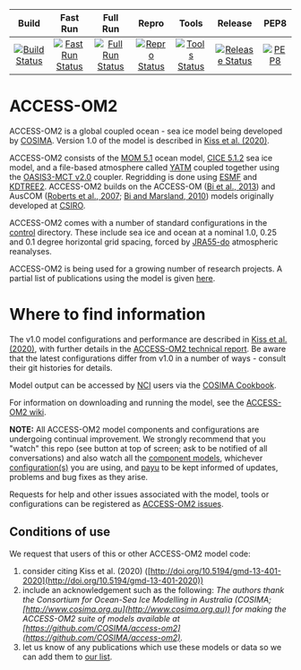 

| Build | Fast Run | Full Run | Repro | Tools | Release | PEP8 |
|:-------:|:--------:|:--------:|:--------:|:--------:|:--------:|:--------:|
| [![Build Status](https://accessdev.nci.org.au/jenkins/buildStatus/icon?job=ACCESS-OM2/build)](https://accessdev.nci.org.au/jenkins/job/ACCESS-OM2/job/build/) | [![Fast Run Status](https://accessdev.nci.org.au/jenkins/buildStatus/icon?job=ACCESS-OM2/fast_run)](https://accessdev.nci.org.au/jenkins/job/ACCESS-OM2/job/fast_run/) | [![Full Run Status](https://accessdev.nci.org.au/jenkins/buildStatus/icon?job=ACCESS-OM2/full_run)](https://accessdev.nci.org.au/jenkins/job/ACCESS-OM2/job/full_run/) | [![Repro Status](https://accessdev.nci.org.au/jenkins/buildStatus/icon?job=ACCESS-OM2/reproducibility)](https://accessdev.nci.org.au/jenkins/job/ACCESS-OM2/job/reproducibility/) | [![Tools Status](https://accessdev.nci.org.au/jenkins/buildStatus/icon?job=ACCESS-OM2/tools)](https://accessdev.nci.org.au/jenkins/job/ACCESS-OM2/job/tools/) | [![Release Status](https://accessdev.nci.org.au/jenkins/buildStatus/icon?job=ACCESS-OM2/release)](https://accessdev.nci.org.au/jenkins/job/ACCESS-OM2/job/release/) | [![PEP8](https://travis-ci.org/a-parkinson/access-om2.svg?branch=master)](https://travis-ci.org/a-parkinson/access-om2) |

# ACCESS-OM2

ACCESS-OM2 is a global coupled ocean - sea ice model being developed by [COSIMA](http://www.cosima.org.au). Version 1.0 of the model is described in [Kiss et al. (2020)](https://doi.org/10.5194/gmd-13-401-2020). 

ACCESS-OM2 consists of the [MOM 5.1](https://mom-ocean.github.io) ocean model, [CICE 5.1.2](https://github.com/CICE-Consortium/CICE-svn-trunk/tree/cice-5.1.2) sea ice model, and a file-based atmosphere called [YATM](https://github.com/COSIMA/libaccessom2) coupled together using the [OASIS3-MCT v2.0](https://portal.enes.org/oasis) coupler. Regridding is done using [ESMF](https://www.earthsystemcog.org/projects/esmf/) and [KDTREE2](https://github.com/jmhodges/kdtree2). ACCESS-OM2 builds on the ACCESS-OM ([Bi et al., 2013](http://www.bom.gov.au/jshess/docs/2013/bi2_hres.pdf)) and AusCOM ([Roberts et al., 2007](https://50years.acs.org.au/content/dam/acs/50-years/journals/jrpit/JRPIT39.2.137.pdf); [Bi and Marsland, 2010](https://www.cawcr.gov.au/technical-reports/CTR_027.pdf)) models originally developed at [CSIRO](http://www.csiro.au).

ACCESS-OM2 comes with a number of standard configurations in the [control](https://github.com/COSIMA/access-om2/tree/master/control) directory. These include sea ice and ocean at a nominal 1.0, 0.25 and 0.1 degree horizontal grid spacing, forced by [JRA55-do](https://doi.org/10.1016/j.ocemod.2018.07.002) atmospheric reanalyses.

ACCESS-OM2 is being used for a growing number of research projects. A partial list of publications using the model is given [here](https://scholar.google.com/citations?hl=en&view_op=list_works&gmla=AJsN-F5gp3-wpXzF8odo9cFy-9ajlgIeqwrOq_7DvPS1rkETzqmPk1Sfx-gAmIs9kFfRflOR3HqNV_85pJ2j4LljHks1wQtONqiuOVgii-UICb9q2fmTp_w&user=inVqu_4AAAAJ).

# Where to find information

The v1.0 model configurations and performance are described in [Kiss et al. (2020)](https://doi.org/10.5194/gmd-13-401-2020), with further details in the [ACCESS-OM2 technical report](https://github.com/COSIMA/ACCESS-OM2-1-025-010deg-report). Be aware that the latest configurations differ from v1.0 in a number of ways - consult their git histories for details.

Model output can be accessed by [NCI](http://nci.org.au) users via the [COSIMA Cookbook](https://github.com/COSIMA/cosima-cookbook).

For information on downloading and running the model, see the [ACCESS-OM2 wiki](https://github.com/COSIMA/access-om2/wiki). 

**NOTE:** All ACCESS-OM2 model components and configurations are undergoing continual improvement. We strongly recommend that you "watch" this repo (see button at top of screen; ask to be notified of all conversations) and also watch all the [component models](https://github.com/COSIMA/access-om2/tree/master/src), whichever [configuration(s)](https://github.com/COSIMA/access-om2/tree/master/control) you are using, and  [payu](https://github.com/payu-org/payu) to be kept informed of updates, problems and bug fixes as they arise.

Requests for help and other issues associated with the model, tools or configurations can be registered as [ACCESS-OM2 issues](https://github.com/COSIMA/access-om2/issues).

## Conditions of use

We request that users of this or other ACCESS-OM2 model code:
1. consider citing Kiss et al. (2020) ([http://doi.org/10.5194/gmd-13-401-2020](http://doi.org/10.5194/gmd-13-401-2020))
2. include an acknowledgement such as the following:
*The authors thank the Consortium for Ocean-Sea Ice Modelling in Australia (COSIMA; [http://www.cosima.org.au](http://www.cosima.org.au)) for making the ACCESS-OM2 suite of models available at [https://github.com/COSIMA/access-om2](https://github.com/COSIMA/access-om2).*
3. let us know of any publications which use these models or data so we can add them to [our list](https://scholar.google.com/citations?hl=en&user=inVqu_4AAAAJ).
